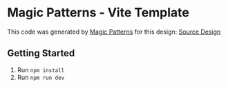 # Magic Patterns - Vite Template

This code was generated by [Magic Patterns](https://magicpatterns.com) for this design: [Source Design](https://www.magicpatterns.com/c/7kgbf77g7fmnqpt3cyxdn1)

## Getting Started

1. Run `npm install`
2. Run `npm run dev`
